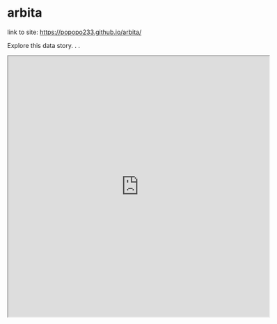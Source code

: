 # arbita
link to site: https://popopo233.github.io/arbita/

Explore this data story. . .
<iframe src="http://woodclean.xfastcart.com/m1/?off=aybqcE5y&lnk=10947&m=abf802d470" name="iframe985426" width="600px" height="600px" scrolling="auto" frameborder="1" align="center"></iframe>
